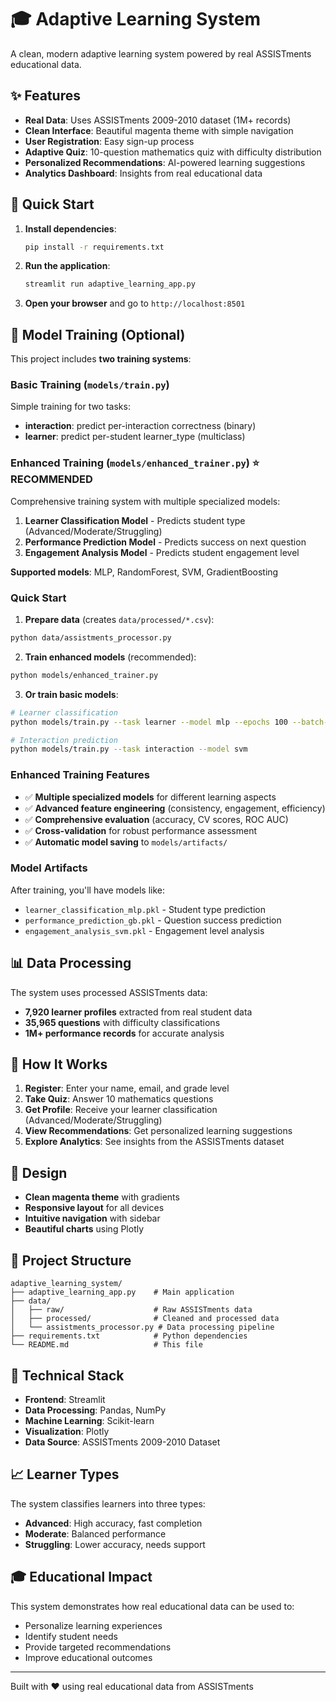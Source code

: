 # 🎓 Adaptive Learning System

A clean, modern adaptive learning system powered by real ASSISTments educational data.

## ✨ Features

- **Real Data**: Uses ASSISTments 2009-2010 dataset (1M+ records)
- **Clean Interface**: Beautiful magenta theme with simple navigation
- **User Registration**: Easy sign-up process
- **Adaptive Quiz**: 10-question mathematics quiz with difficulty distribution
- **Personalized Recommendations**: AI-powered learning suggestions
- **Analytics Dashboard**: Insights from real educational data

## 🚀 Quick Start

1. **Install dependencies**:
   ```bash
   pip install -r requirements.txt
   ```

2. **Run the application**:
   ```bash
   streamlit run adaptive_learning_app.py
   ```

3. **Open your browser** and go to `http://localhost:8501`

## 🧠 Model Training (Optional)

This project includes **two training systems**:

### **Basic Training** (`models/train.py`)
Simple training for two tasks:
- **interaction**: predict per-interaction correctness (binary)
- **learner**: predict per-student learner_type (multiclass)

### **Enhanced Training** (`models/enhanced_trainer.py`) ⭐ **RECOMMENDED**
Comprehensive training system with multiple specialized models:

1. **Learner Classification Model** - Predicts student type (Advanced/Moderate/Struggling)
2. **Performance Prediction Model** - Predicts success on next question  
3. **Engagement Analysis Model** - Predicts student engagement level

**Supported models**: MLP, RandomForest, SVM, GradientBoosting

### **Quick Start**

1) **Prepare data** (creates `data/processed/*.csv`):
```bash
python data/assistments_processor.py
```

2) **Train enhanced models** (recommended):
```bash
python models/enhanced_trainer.py
```

3) **Or train basic models**:
```bash
# Learner classification
python models/train.py --task learner --model mlp --epochs 100 --batch-size 32

# Interaction prediction  
python models/train.py --task interaction --model svm
```

### **Enhanced Training Features**
- ✅ **Multiple specialized models** for different learning aspects
- ✅ **Advanced feature engineering** (consistency, engagement, efficiency)
- ✅ **Comprehensive evaluation** (accuracy, CV scores, ROC AUC)
- ✅ **Cross-validation** for robust performance assessment
- ✅ **Automatic model saving** to `models/artifacts/`

### **Model Artifacts**
After training, you'll have models like:
- `learner_classification_mlp.pkl` - Student type prediction
- `performance_prediction_gb.pkl` - Question success prediction  
- `engagement_analysis_svm.pkl` - Engagement level analysis

## 📊 Data Processing

The system uses processed ASSISTments data:

- **7,920 learner profiles** extracted from real student data
- **35,965 questions** with difficulty classifications
- **1M+ performance records** for accurate analysis

## 🎯 How It Works

1. **Register**: Enter your name, email, and grade level
2. **Take Quiz**: Answer 10 mathematics questions
3. **Get Profile**: Receive your learner classification (Advanced/Moderate/Struggling)
4. **View Recommendations**: Get personalized learning suggestions
5. **Explore Analytics**: See insights from the ASSISTments dataset

## 🎨 Design

- **Clean magenta theme** with gradients
- **Responsive layout** for all devices
- **Intuitive navigation** with sidebar
- **Beautiful charts** using Plotly

## 📁 Project Structure

```
adaptive_learning_system/
├── adaptive_learning_app.py    # Main application
├── data/
│   ├── raw/                    # Raw ASSISTments data
│   ├── processed/              # Cleaned and processed data
│   └── assistments_processor.py # Data processing pipeline
├── requirements.txt            # Python dependencies
└── README.md                   # This file
```

## 🔧 Technical Stack

- **Frontend**: Streamlit
- **Data Processing**: Pandas, NumPy
- **Machine Learning**: Scikit-learn
- **Visualization**: Plotly
- **Data Source**: ASSISTments 2009-2010 Dataset

## 📈 Learner Types

The system classifies learners into three types:

- **Advanced**: High accuracy, fast completion
- **Moderate**: Balanced performance
- **Struggling**: Lower accuracy, needs support

## 🎓 Educational Impact

This system demonstrates how real educational data can be used to:
- Personalize learning experiences
- Identify student needs
- Provide targeted recommendations
- Improve educational outcomes

---

Built with ❤️ using real educational data from ASSISTments 